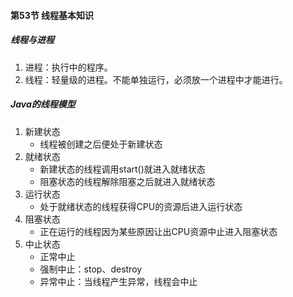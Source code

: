 #### 第53节 线程基本知识

##### 线程与进程
1. 进程：执行中的程序。
2. 线程：轻量级的进程。不能单独运行，必须放一个进程中才能进行。

##### Java的线程模型
1. 新建状态
    - 线程被创建之后便处于新建状态
2. 就绪状态
    - 新建状态的线程调用start()就进入就绪状态
    - 阻塞状态的线程解除阻塞之后就进入就绪状态
3. 运行状态    
    - 处于就绪状态的线程获得CPU的资源后进入运行状态
4. 阻塞状态
    - 正在运行的线程因为某些原因让出CPU资源中止进入阻塞状态
5. 中止状态
    - 正常中止
    - 强制中止：stop、destroy
    - 异常中止：当线程产生异常，线程会中止
